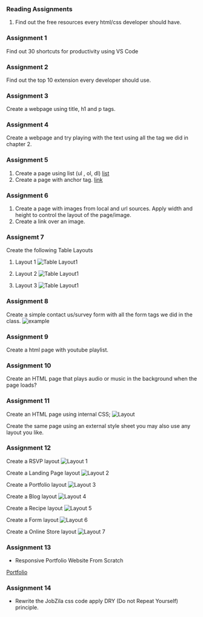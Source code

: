 ### Reading Assignments

1. Find out the free resources every html/css developer should have.

### Assignment 1

Find out 30 shortcuts for productivity using VS Code

### Assignment 2

Find out the top 10 extension every developer should use.

### Assignment 3

Create a webpage using title, h1 and p tags.

### Assignment 4

Create a webpage and try playing with the text using all the tag we did in chapter 2.

### Assignment 5

1. Create a page using list (ul , ol, dl) [list](https://www.w3schools.com/html/html_lists.asp)
2. Create a page with anchor tag. [link](https://www.w3schools.com/html/html_links.asp)


### Assignment 6

1. Create a page with images from local and url sources. Apply width and height to control the layout of the page/image.
2. Create a link over an image.

### Assignemt 7
Create the following Table Layouts

1.  Layout 1
![Table Layout1](/assets/tables_layout/Layout_1.png)

2.  Layout 2
![Table Layout1](/assets/tables_layout/Layout_2.png)

3.  Layout 3
![Table Layout1](/assets/tables_layout/Layout_3.png)

### Assignment 8

Create a simple contact us/survey form with all the form tags we did in the class.
![example](/assets/form/form_layout_01.png)

### Assignment 9

Create a html page with youtube playlist.

### Assignment 10

Create an HTML page that plays audio or music in the background when the page loads?

### Assignment 11

Create an HTML page using internal CSS;
![Layout](/assets/css-layout.png)

Create the same page using an external style sheet you may also use any layout you like.

### Assignment 12

Create a RSVP layout
![Layout 1](/assets/layouts/Invitation.JPG)

Create a Landing Page layout
![Layout 2](/assets/layouts/Landing-Page.JPG)

Create a Portfolio layout
![Layout 3](/assets/layouts/Layout-1.JPG)

Create a Blog layout
![Layout 4](/assets/layouts/Layout-2.JPG)

Create a Recipe layout
![Layout 5](/assets/layouts/Layout-3.JPG)

Create a Form layout
![Layout 6](/assets/layouts/Layout-4.JPG)

Create a Online Store layout
![Layout 7](/assets/layouts/Layout-5.JPG)

### Assignment 13

- Responsive Portfolio Website From Scratch

[Portfolio](https://www.youtube.com/watch?v=ldwlOzRvYOU&t=609s&ab_channel=HowtoBecomeaDeveloper)

### Assignment 14

- Rewrite the JobZila css code apply DRY (Do not Repeat Yourself) principle. 
